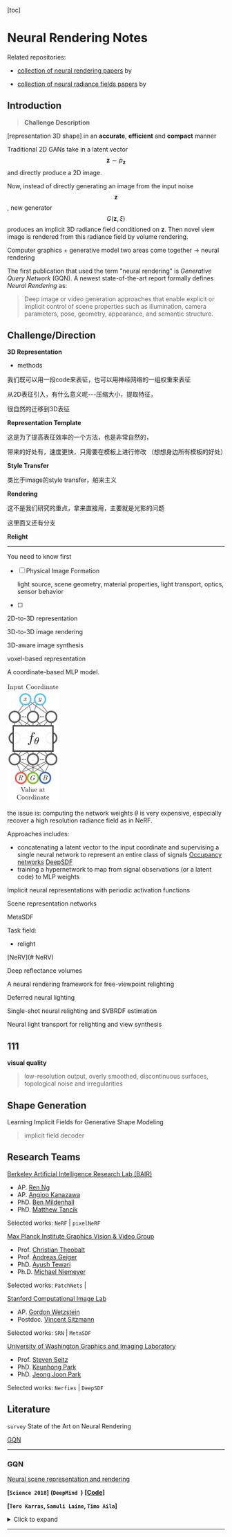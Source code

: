 [toc]

# Neural Rendering Notes

Related repositories:

- [collection of neural rendering papers](https://github.com/weihaox/awesome-neural-rendering) by 

- [collection of neural radiance fields papers](https://github.com/yenchenlin/awesome-NeRF) by 



## Introduction

> **Challenge Description**

[representation 3D shape] in an **accurate**, **efficient** and **compact** manner



Traditional 2D GANs take in a latent vector $$\mathbf{z} \sim p_{\mathbf{z}}$$ and directly produce a 2D image.

Now, instead of directly generating an image from the input noise $$\mathbf{z}$$, new generator $$G(\mathbf{z}, \xi)$$ produces an implicit 3D radiance field conditioned on $\mathbf{z}$. Then novel view image is rendered from this radiance field by volume rendering.



Computer graphics + generative model two areas come together -> neural rendering 



The first publication that used the term "neural rendering" is *Generative Query Network* (GQN). A newest state-of-the-art report formally defines *Neural Rendering* as:

> Deep image or video generation approaches that enable explicit or implicit control of scene properties such as illumination, camera parameters, pose, geometry, appearance, and semantic structure.



## Challenge/Direction

**3D Representation**

- methods

我们既可以用一段code来表征，也可以用神经网络的一组权重来表征

从2D表征引入，有什么意义呢---压缩大小，提取特征，

很自然的迁移到3D表征

**Representation Template**

这是为了提高表征效率的一个方法，也是非常自然的，

带来的好处有，速度更快，只需要在模板上进行修改 （想想身边所有模板的好处）

**Style Transfer**

类比于image的style transfer，舶来主义

**Rendering**

这不是我们研究的重点，拿来直接用，主要就是光影的问题

这里面又还有分支

**Relight**

---



You need to know first

- [ ] Physical Image Formation

  light source, scene geometry, material properties, light transport, optics, sensor behavior

- [ ] 



2D-to-3D representation



3D-to-3D image rendering

 

3D-aware image synthesis

voxel-based representation



A coordinate-based MLP model. 

<img src="https://raw.githubusercontent.com/yzy1996/Image-Hosting/master/20210123193611.png" alt="image-20210123193611687" style="zoom:50%;" />

the issue is: computing the network weights $\theta$ is very expensive, especially recover a high resolution radiance field as in NeRF.

Approaches includes:

- concatenating a latent vector to the input coordinate and supervising a single neural network to represent an entire class of signals [Occupancy networks]() [DeepSDF]()
- training a hypernetwork to map from signal observations (or a latent code) to MLP weights

Implicit neural representations with periodic activation functions

Scene representation networks

MetaSDF



Task field:

- relight

[NeRV](# NeRV)

Deep reflectance volumes

A neural rendering framework for free-viewpoint relighting

Deferred neural lighting

Single-shot neural relighting and SVBRDF estimation

Neural light transport for relighting and view synthesis



## 111

**visual quality** 

> low-resolution output, overly smoothed, discontinuous surfaces, topological noise and irregularities



## Shape Generation

Learning Implicit Fields for Generative Shape Modeling

> implicit field decoder









## Research Teams

[Berkeley Artificial Intelligence Research Lab (BAIR)](https://bair.berkeley.edu/)

- AP. [Ren Ng](https://www2.eecs.berkeley.edu/Faculty/Homepages/yirenng.html)
- AP. [Angjoo Kanazawa](https://people.eecs.berkeley.edu/~kanazawa/)
- PhD. [Ben Mildenhall](https://people.eecs.berkeley.edu/~bmild/)
- PhD. [Matthew Tancik](https://www.matthewtancik.com/)

Selected works: `NeRF` | `pixelNeRF`



[Max Planck Institute Graphics Vision & Video Group](http://gvv.mpi-inf.mpg.de/GVV_Team.html) 

- Prof. [Christian Theobalt](https://people.mpi-inf.mpg.de/~theobalt/)
- Prof. [Andreas Geiger](http://www.cvlibs.net/)
- PhD. [Ayush Tewari](https://people.mpi-inf.mpg.de/~atewari/)
- Ph.D. [Michael Niemeyer](https://m-niemeyer.github.io/)

Selected works: `PatchNets` |



[Stanford Computational Image Lab](http://www.computationalimaging.org/team/)

- AP. [Gordon Wetzstein](http://web.stanford.edu/~gordonwz/)
- Postdoc. [Vincent Sitzmann](https://vsitzmann.github.io/)

Selected works: `SRN` | `MetaSDF`



[University of Washington Graphics and Imaging Laboratory](https://grail.cs.washington.edu/)

- Prof. [Steven Seitz](https://homes.cs.washington.edu/~seitz/)
- PhD. [Keunhong Park](https://keunhong.com/)
- PhD. [Jeong Joon Park](https://jjparkcv.github.io/)

Selected works: `Nerfies` | `DeepSDF`









## Literature

`survey` State of the Art on Neural Rendering



[GQN](#GQN)

---

### GQN

[Neural scene representation and rendering](https://science.sciencemag.org/content/360/6394/1204/tab-pdf)

**[`Science 2018`]**	**(`DeepMind `)**	**[[Code](https://github.com/NVlabs/stylegan)]**

**[`Tero Karras`, `Samuli Laine`, `Timo Aila`]**

<details><summary>Click to expand</summary><p>


> **Summary**

It enables machines to learn to perceive their surroundings based on a representation and generation network. The authors argue that the network has an implicit notion of 3D due to the fact that it could take a varying number of images of the scene as input, and output arbitrary views with correct occlusion.

</p></details>

---